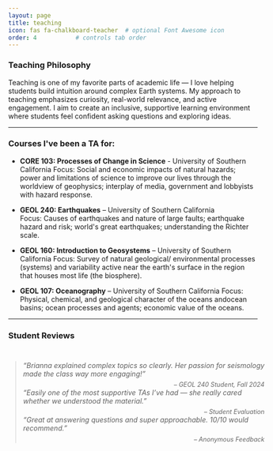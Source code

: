 ```yaml
---
layout: page
title: teaching
icon: fas fa-chalkboard-teacher  # optional Font Awesome icon
order: 4           # controls tab order
---
```


### Teaching Philosophy

Teaching is one of my favorite parts of academic life — I love helping students build intuition around complex Earth systems. My approach to teaching emphasizes curiosity, real-world relevance, and active engagement. I aim to create an inclusive, supportive learning environment where students feel confident asking questions and exploring ideas.

---

### Courses I've been a TA for:

- **CORE 103: Processes of Change in Science** - University of Southern California
  Focus: Social and economic impacts of natural hazards; power and limitations of science to improve our lives through the
worldview of geophysics; interplay of media, government and lobbyists with hazard response.

- **GEOL 240: Earthquakes** – University of Southern California  
  Focus: Causes of earthquakes and nature of large faults; earthquake hazard and risk; world's great earthquakes; understanding the Richter scale.

- **GEOL 160: Introduction to Geosystems** – University of Southern California
  Focus: Survey of natural geological/ environmental processes (systems) and variability active near the earth's surface in the region that houses most life (the biosphere).

- **GEOL 107: Oceanography** – University of Southern California
  Focus: Physical, chemical, and geological character of the oceans andocean basins; ocean processes and agents; economic value of the oceans. 

---

### Student Reviews

<!-- Swiper CSS -->
<link
  rel="stylesheet"
  href="https://cdn.jsdelivr.net/npm/swiper@10/swiper-bundle.min.css"
/>

<style>
  .swiper {
    width: 100%;
    max-width: 600px;
    margin: 2em auto;
    padding: 1em;
  }

  .swiper-slide blockquote {
    font-style: italic;
    margin: 0;
  }

  .swiper-slide footer {
    text-align: right;
    font-size: 0.9em;
    margin-top: 0.5em;
    color: #666;
  }

  .swiper-button-prev,
  .swiper-button-next {
    color: #888;
    width: 30px;
    height: 30px;
    top: 50%;
    transform: translateY(-50%);
  }

  .swiper-button-prev::after,
  .swiper-button-next::after {
    font-size: 20px;
  }

  .swiper-pagination-bullet {
    background: #bbb;
  }

  .swiper-pagination-bullet-active {
    background: #333;
  }
</style>

<div class="swiper mySwiper">
  <div class="swiper-wrapper">
    <div class="swiper-slide">
      <blockquote>
        “Brianna explained complex topics so clearly. Her passion for seismology made the class way more engaging!”
        <footer>– GEOL 240 Student, Fall 2024</footer>
      </blockquote>
    </div>
    <div class="swiper-slide">
      <blockquote>
        “Easily one of the most supportive TAs I’ve had — she really cared whether we understood the material.”
        <footer>– Student Evaluation</footer>
      </blockquote>
    </div>
    <div class="swiper-slide">
      <blockquote>
        “Great at answering questions and super approachable. 10/10 would recommend.”
        <footer>– Anonymous Feedback</footer>
      </blockquote>
    </div>
  </div>

  <!-- Pagination (dots) -->
  <div class="swiper-pagination"></div>

  <!-- Navigation (arrows) -->
  <div class="swiper-button-prev"></div>
  <div class="swiper-button-next"></div>
</div>

<!-- Swiper JS -->
<script src="https://cdn.jsdelivr.net/npm/swiper@10/swiper-bundle.min.js"></script>

<script>
  document.addEventListener("DOMContentLoaded", function () {
    new Swiper(".mySwiper", {
      loop: true,
      pagination: {
        el: ".swiper-pagination",
        clickable: true,
      },
      navigation: {
        nextEl: ".swiper-button-next",
        prevEl: ".swiper-button-prev",
      },
    });
  });
</script>
